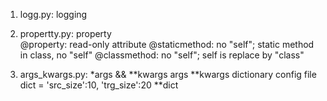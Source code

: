 
1. logg.py:   logging

2. propertty.py:   property  
	@property: read-only attribute
	@staticmethod: no "self";   static method in class, no "self"
	@classmethod: no "self"; self is replace by "class"
3. args_kwargs.py:   *args && **kwargs
	args
	**kwargs  dictionary
		config file dict = 'src_size':10, 'trg_size':20
		**dict
		

